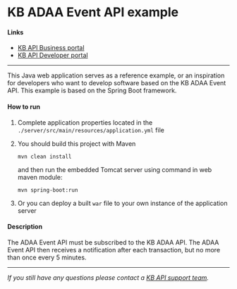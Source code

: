 # KB ADAA Event API example

#### Links
* [KB API Business portal](https://www.kb.cz/api)
* [KB API Developer portal](https://api.kb.cz/open/apim/store)

---

This Java web application serves as a reference example, or an inspiration for developers who want to develop software based on the KB ADAA Event API. 
This example is based on the Spring Boot framework.

#### How to run
1. Complete application properties located in the `./server/src/main/resources/application.yml` file

2. You should build this project with Maven
    ```
    mvn clean install
    ```
    and then run the embedded Tomcat server using command in web maven module:
    ```
    mvn spring-boot:run
    ```
3. Or you can deploy a built `war` file to your own instance of the application server

#### Description
The ADAA Event API must be subscribed to the KB ADAA API.
The ADAA Event API then receives a notification after each transaction, but no more than once every 5 minutes.

---

*If you still have any questions please contact a [KB API support team](mailto:api@kb.cz).*


